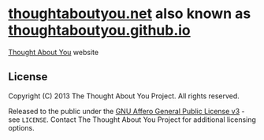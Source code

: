 # [thoughtaboutyou.net][TAY] also known as [thoughtaboutyou.github.io](thoughtaboutyou.github.io)

[Thought About You][TAY] website



## License

Copyright (C) 2013 The Thought About You Project. All rights reserved.

Released to the public under the [GNU Affero General Public License v3](https://www.gnu.org/licenses/agpl-3.0.html) - see ```LICENSE```. Contact The Thought About You Project for additional licensing options.



[TAY]: http://thoughtaboutyou.net/
